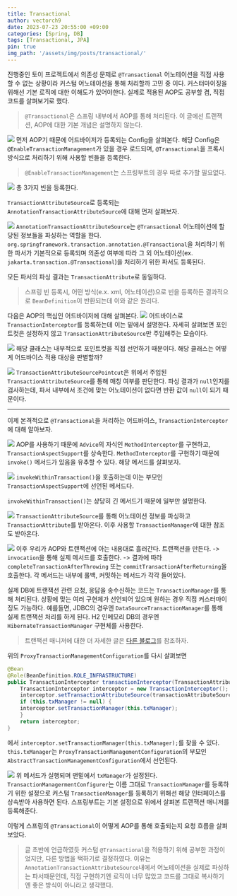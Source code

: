 ```yaml
---
title: Transactional
author: vectorch9
date: 2023-07-23 20:55:00 +09:00
categories: [Spring, DB]
tags: [Transactional, JPA]
pin: true
img_path: '/assets/img/posts/transactional/'
---
```


진행중인 토이 프로젝트에서 의존성 문제로 `@Transactional` 어노테이션을 직접 사용할 수 없는 상황이라 커스텀 어노테이션을 통해 처리할까 고민 중 이다. 커스터마이징을 위해선 기본 로직에 대한 이해도가 있어야한다. 실제로 적용된 AOP도 공부할 겸, 직접 코드를 살펴보기로 했다.

> `@Transactional`은 스프링 내부에서 AOP를 통해 처리된다. 이 글에선 트랜잭션, AOP에 대한 기본 개념은 설명하지 않는다.

![](code1.png)
먼저 AOP기 때문에 어드바이저가 등록되는 Config을 살펴본다. 해당 Config은 `@EnableTransactionManagement`가 있을 경우 로드되며, `@Transactional`을 프록시 방식으로 처리하기 위해 사용할 빈들을 등록한다.

> `@EnableTransactionManagement`는 스프링부트의 경우 따로 추가할 필요없다.

![](code2.png)
총 3가지 빈을 등록한다.

`TransactionAttributeSource`로 등록되는 `AnnotationTransactionAttributeSource`에 대해 먼저 살펴보자.

![](code3.png)
`AnnotationTransactionAttributeSource`는 `@Transactional` 어노테이션에 할당된 정보들을 파싱하는 역할을 한다. `org.springframework.transaction.annotation.@Transactional`을 처리하기 위한 파서가 기본적으로 등록되며 의존성 여부에 따라 그 외 어노테이션(ex. `jakarta.transaction.@Transactional`)을 처리하기 위한 파서도 등록된다.

모든 파서의 파싱 결과는 `TransactionAttribute`로 동일하다. 
> 스프링 빈 등록시, 어떤 방식(e.x. xml, 어노테이션)으로 빈을 등록하든 결과적으로  `BeanDefinition`이 반환되는데 이와 같은 원리다.

다음은 AOP의 핵심인 어드바이저에 대해 살펴본다.
![](code4.png)
어드바이스로 `TransactionInterceptor`를 등록하는데 이는 밑에서 설명한다. 자세히 살펴보면 포인트컷은 설정하지 않고 `TransactionAttributeSource`만 주입해주는 모습이다.

![](code5.png)
해당 클래스는 내부적으로 포인트컷을 직접 선언하기 때문이다. 해당 클래스는 어떻게 어드바이스 적용 대상을 판별할까?

![](code6.png)
`TransactionAttributeSourcePointcut`은 위에서 주입된 `TransactionAttributeSource`를 통해 매칭 여부를 판단한다. 파싱 결과가 `null`인지를 검사하는데, 파서 내부에서 조건에 맞는 어노테이션이 없다면 반환 값이 `null`이 되기 때문이다.

---
이제 본격적으로 `@Transactional`을 처리하는 어드바이스, `TransactionInterceptor`에 대해 알아보자.

![](code7.png)
AOP를 사용하기 때문에 `Advice`의 자식인 `MethodInterceptor`를 구현하고, `TransactionAspectSupport`를 상속한다. `MethodInterceptor`를 구현하기 때문에 `invoke()` 메서드가 있음을 유추할 수 있다. 해당 메서드를 살펴보자.

![](code8.png)
`invokeWithinTransaction()`을 호출하는데 이는 부모인 `TransactionAspectSupport`에 선언된 메서드다.

`invokeWithinTransaction()`는 상당히 긴 메서드기 때문에 일부만 설명한다.

![](code9.png)
`TransactionAttributeSource`를 통해 어노테이션 정보를 파싱하고 `TransactionAttribute`를 받아온다. 이후 사용할 `TransactionManager`에 대한 참조도 받아온다.

![](code10.png)
이후 우리가 AOP와 트랜잭션에 아는 내용대로 흘러간다. 트랜잭션을 만든다. -> `invocation`을 통해 실제 메서드를 호출한다. -> 결과에 따라 `completeTransactionAfterThrowing` 또는 `commitTransactionAfterReturning`을 호출한다. 각 메서드는 내부에 롤백, 커밋하는 메서드가 각각 들어있다.

실제 DB에 트랜잭션 관련 요청, 응답을 송수신하는 코드는 `TransactionManager`를 통해 처리된다. 상황에 맞는 여러 구현체가 선언되어 있으며 원하는 경우 직접 커스터마이징도 가능하다. 예를들면, JDBC의 경우엔 `DataSourceTransactionManager`를 통해 실제 트랜잭션 처리를 하게 된다. H2 인메모리 DB의 경우엔 `HibernateTransactionManager` 구현체를 사용한다.

> 트랜잭션 매니저에 대한 더 자세한 글은 [다른 블로그](https://dhsim86.github.io/web/2017/11/04/spring_custom_transactionmanager-post.html)를 참조하자.

위의 `ProxyTransactionManagementConfiguration`를 다시 살펴보면
```java
@Bean  
@Role(BeanDefinition.ROLE_INFRASTRUCTURE)  
public TransactionInterceptor transactionInterceptor(TransactionAttributeSource transactionAttributeSource) {  
	TransactionInterceptor interceptor = new TransactionInterceptor();  
	interceptor.setTransactionAttributeSource(transactionAttributeSource);  
	if (this.txManager != null) {  
	interceptor.setTransactionManager(this.txManager);  
	}  
	return interceptor;  
}
```
에서 `interceptor.setTransactionManager(this.txManager);`를 찾을 수 있다. `this.txManager`는 `ProxyTransactionManagementConfiguration`의 부모인 `AbstractTransactionManagementConfiguration`에서 선언된다.

![](code11.png)
위 메서드가 실행되며 맨밑에서 `txManager`가 설정된다. `TransactionManagermentConfigurer`는 이름 그대로 `TransactionManager`를 등록하기 위한 설정으로 커스텀 `TransactionManager`를 등록하기 위해선 해당 인터페이스를 상속받아 사용하면 된다. 스프링부트는 기본 설정으로 위에서 살펴본 트랜잭션 매니저를 등록해준다.

이렇게 스프링의 `@Transactional`이 어떻게 AOP를 통해 호출되는지 요청 흐름을 살펴보았다. 

> 글 초반에 언급하였듯 커스텀 `@Transactional`을 적용하기 위해 공부한 과정이었지만, 다른 방법을 택하기로 결정하였다. 이유는 `AnnotationTransactionAttributeSource`내에서 어노테이션을 실제로 파싱하는 파서때문인데, 직접 구현하기엔 로직이 너무 많았고 코드를 그대로 복사하기엔 좋은 방식이 아니라고 생각했다.